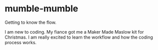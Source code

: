 # mumble-mumble

Getting to know the flow.

I am new to coding. My fiance got me a Maker Made Maslow kit for Christmas. I am really excited to learn the workflow and how the coding process works.

